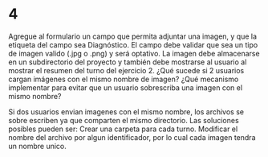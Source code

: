 # 4 

Agregue al formulario un campo que permita adjuntar una imagen, y que la etiqueta del campo sea Diagnóstico. El campo debe validar que sea un tipo de imagen valido (.jpg o .png) y será optativo. La imagen debe almacenarse en un subdirectorio del proyecto y también debe mostrarse al usuario al mostrar el resumen del turno del ejercicio 2. ¿Qué sucede si 2 usuarios cargan imágenes con el mismo nombre de imagen? ¿Qué mecanismo implementar para evitar que un usuario sobrescriba una imagen con el mismo nombre?

Si dos usuarios envian imagenes con el mismo nombre, los archivos se sobre escriben ya que comparten el mismo directorio. Las soluciones posibles pueden ser:
        Crear una carpeta para cada turno. 
        Modificar el nombre del archivo por algun identificador, por lo cual cada imagen tendra un nombre unico.
